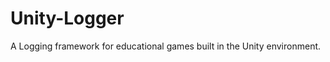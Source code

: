 Unity-Logger
============

A Logging framework for educational games built in the Unity environment.